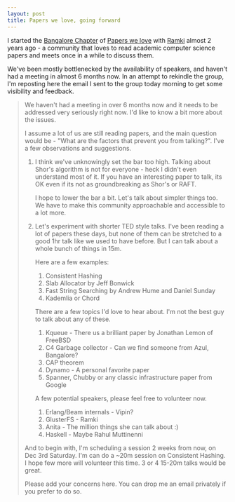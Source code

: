 ```yaml
---
layout: post
title: Papers we love, going forward
---
```


I started
the [Bangalore Chapter](http://www.meetup.com/Papers-we-love-Bangalore/)
of [Papers we love](http://paperswelove.org/)
with [Ramki](https://rkrishnan.org/) almost 2 years ago - a community that loves
to read academic computer science papers and meets once in a while to discuss
them.

We've been mostly bottlenecked by the availability of speakers, and haven't had
a meeting in almost 6 months now. In an attempt to rekindle the group, I'm
reposting here the email I sent to the group today morning to get some
visibility and feedback.

>
>
> We haven't had a meeting in over 6 months now and it needs to be addressed very
> seriously right now. I'd like to know a bit more about the issues.
>
> I assume a lot of us are still reading papers, and the main question would
> be - "What are the factors that prevent you from talking?". I've a few
> observations and suggestions.
>
> 1. I think we've unknowingly set the bar too high. Talking about Shor's
>    algorithm is not for everyone - heck I didn't even understand most of it. If
>    you have an interesting paper to talk, its OK even if its not as
>    groundbreaking as Shor's or RAFT.
>
>    I hope to lower the bar a bit. Let's talk about simpler things too. We have
>    to make this community approachable and accessible to a lot more.
>
> 2. Let's experiment with shorter TED style talks. I've been reading a lot of
>    papers these days, but none of them can be stretched to a good 1hr talk like
>    we used to have before. But I can talk about a whole bunch of things in 15m.
>
>    Here are a few examples:
>
>    1. Consistent Hashing
>    2. Slab Allocator by Jeff Bonwick
>    3. Fast String Searching by Andrew Hume and Daniel Sunday
>    4. Kademlia or Chord
>
>    There are a few topics I'd love to hear about. I'm not the best guy to talk
>    about any of these.
>
>    1. Kqueue - There us a brilliant paper by Jonathan Lemon of FreeBSD
>    2. C4 Garbage collector - Can we find someone from Azul, Bangalore?
>    3. CAP theorem
>    4. Dynamo - A personal favorite paper
>    5. Spanner, Chubby or any classic infrastructure paper from Google
>
>    A few potential speakers, please feel free to volunteer now.
>
>    1. Erlang/Beam internals - Vipin?
>    2. GlusterFS - Ramki
>    3. Anita - The million things she can talk about :)
>    4. Haskell  - Maybe Rahul Muttinenni
>
> And to begin with, I'm scheduling a session 2 weeks from now, on Dec 3rd
> Saturday. I'm can do a ~20m session on Consistent Hashing. I hope few more will
> volunteer this time. 3 or 4 15-20m talks would be great.
>
> Please add your concerns here. You can drop me an email privately if you prefer
> to do so.
